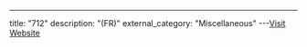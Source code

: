 ---
title: "712"
description: "(FR)"
external_category: "Miscellaneous"
---[Visit Website](https://www.118712.fr/)

